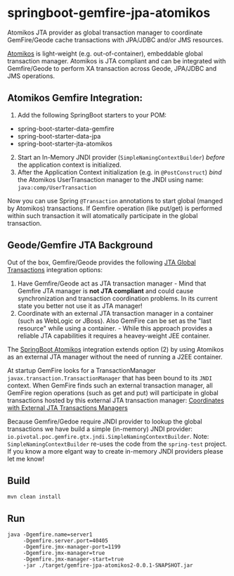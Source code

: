 # springboot-gemfire-jpa-atomikos
Atomikos JTA provider as global transaction manager to coordinate GemFire/Geode cache transactions with JPA/JDBC and/or JMS resources.

[Atomikos](https://github.com/atomikos/transactions-essentials) is light-weight (e.g. out-of-container), embeddable global 
transaction manager. Atomikos is JTA compliant and can be integrated with Gemfire/Geode to perform XA transaction across Geode, 
JPA/JDBC and JMS operations. 

## Atomikos Gemfire Integration:
1. Add the following SpringBoot starters to your POM:
 * spring-boot-starter-data-gemfire
 * spring-boot-starter-data-jpa
 * spring-boot-starter-jta-atomikos
2. Start an In-Memory JNDI provider (`SimpleNamingContextBuilder`) *before* the application context is initialized.
3. After the Application Context initialization (e.g. in `@PostConstruct`) *bind* the Atomikos UserTransaction manager to the JNDI
using name: `java:comp/UserTransaction`

Now you can use Spring `@Transaction` annotations to start global (manged by Atomikos) transactions. If Gemfire operation (like put/get) is performed within such transaction it will atomatically participate in the global transaction. 

## Geode/Gemfire JTA Background
Out of the box, Gemfire/Geode provides the following [JTA Global Transactions](http://geode.docs.pivotal.io/docs/developing/transactions/JTA_transactions.html) integration options:

1. Have Gemfire/Geode act as JTA transaction manager - Mind that Gemfire JTA manager is **not JTA compliant** and could cause synchronization and transaction coordination problems. In its current state you better not use it as JTA manager!
2. Coordinate with an external JTA transaction manager in a container (such as WebLogic or JBoss). Also GemFire can be set as the "last resource" while using a container. - While this approach provides a reliable JTA capabilities it requires a heavey-weight JEE container. 

The [SpringBoot Atomikos](http://docs.spring.io/spring-boot/docs/current/reference/html/boot-features-jta.html#_using_an_atomikos_transaction_manager) 
integration extends option (2) by using Atomikos as an external JTA manager without the need of running a J2EE container. 

At startup GemFire looks for a TransactionManager `javax.transaction.TransactionManager` that has been bound to its `JNDI` context. 
When GemFire finds such an external transaction manager, all GemFire region operations (such as get and put) will participate in 
global transactions hosted by this external JTA transaction manager: [Coordinates with External JTA Transactions Managers](http://geode.docs.pivotal.io/docs/developing/transactions/JTA_transactions.html#concept_cp1_zx1_wk)

Because Gemfire/Gedoe require JNDI provider to lookup the global transactions we have build a simple (in-memory) JNDI provider: `io.pivotal.poc.gemfire.gtx.jndi.SimpleNamingContextBuilder`.
Note: `SimpleNamingContextBuilder` re-uses the code from the `spring-test` project. If you know a more elgant way to create in-memory JNDI providers please let me know!

## Build
``` 
mvn clean install
```

## Run
```
java -Dgemfire.name=server1 
     -Dgemfire.server.port=40405 
     -Dgemfire.jmx-manager-port=1199 
     -Dgemfire.jmx-manager=true 
     -Dgemfire.jmx-manager-start=true 
     -jar ./target/gemfire-jpa-atomikos2-0.0.1-SNAPSHOT.jar
```
